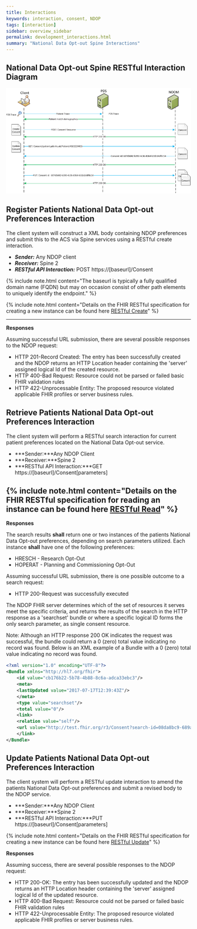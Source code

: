 ```yaml
---
title: Interactions
keywords: interaction, consent, NDOP
tags: [interaction]
sidebar: overview_sidebar
permalink: development_interactions.html
summary: "National Data Opt-out Spine Interactions"
---
```


## National Data Opt-out Spine RESTful Interaction Diagram ##

<img src="images/NDOPInteractions2.png">


## Register Patients National Data Opt-out Preferences Interaction ##

The client system will construct a XML body containing NDOP preferences and submit this to the ACS via Spine services using a RESTful create interaction.

- ***Sender:*** Any NDOP client
- ***Receiver:*** Spine 2
- ***RESTful API Interaction:*** POST https://[baseurl]/Consent

{% include note.html content="The baseurl is typically a fully qualified domain name (FQDN) but may on occasion consist of other path elements to uniquely identify the endpoint." %}

{% include note.html content="Details on the FHIR RESTful specification for creating a new instance can be found here [RESTful Create](https://www.hl7.org/fhir/http.html#create)" %}

---
**Responses**

Assuming successful URL submission, there are several possible responses to the NDOP request:

- HTTP 201-Record Created: The entry has been successfully created and the NDOP returns an HTTP Location header containing the 'server' assigned logical Id of the created resource.
- HTTP 400-Bad Request: Resource could not be parsed or failed basic FHIR validation rules
- HTTP 422-Unprocessable Entity: The proposed resource violated applicable FHIR profiles or server business rules.

## Retrieve Patients National Data Opt-out Preferences Interaction ##

The client system will perform a RESTful search interaction for current patient preferences located on the National Data Opt-out service.

- ***Sender:***Any NDOP Client
- ***Receiver:***Spine 2
- ***RESTful API Interaction:***GET https://[baseurl]/Consent[parameters] 


{% include note.html content="Details on the FHIR RESTful specification for reading an instance can be found here [RESTful Read](https://www.hl7.org/fhir/http.html#read)" %}
---
**Responses**

The search results **shall** return one or two instances of the patients National Data Opt-out preferences, depending on search parameters utilized. Each instance **shall** have one of the following preferences:

- HRESCH - Research Opt-Out
- HOPERAT - Planning and Commissioning Opt-Out

Assuming successful URL submission, there is one possible outcome to a search request:

- HTTP 200-Request was successfully executed

The NDOP FHIR server determines which of the set of resources it serves meet the specific criteria, and returns the results of the search in the HTTP response as a 'searchset' bundle or where a specific logical ID forms the only search parameter, as single consent resource.

Note: Although an HTTP response 200 OK indicates the request was successful, the bundle could return a 0 (zero) total value indicating no record was found. Below is an XML example of a Bundle with a 0 (zero) total value indicating no record was found. 

```xml
<?xml version="1.0" encoding="UTF-8"?>
<Bundle xmlns="http://hl7.org/fhir">
    <id value="cb176b22-5b78-4b88-8c6a-adca33ebc3"/>
    <meta>
    <lastUpdated value="2017-07-17T12:39:43Z"/>
    </meta>
    <type value="searchset"/>
    <total value="0"/>
    <link>
    <relation value="self"/>
    <url value="http://test.fhir.org/r3/Consent?search-id=08da8bc9-689a-40fc-b414-c63acf1056&amp;&amp;patient=https%3A//nww.spine.nhs.uk/4505577104&amp;category=NOOM&amp;_sort=_id"/>
    </link>
</Bundle>
```

## Update Patients National Data Opt-out Preferences Interaction ##

The client system will perform a RESTful update interaction to amend the patients National Data Opt-out preferences and submit a revised body to the NDOP service.

- ***Sender:***Any NDOP Client
- ***Receiver:***Spine 2
- ***RESTful API Interaction:***PUT https://[baseurl]/Consent[parameters] 

{% include note.html content="Details on the FHIR RESTful specification for creating a new instance can be found here [RESTful Update](https://www.hl7.org/fhir/http.html#update)" %}

**Responses**

Assuming success, there are several possible responses to the NDOP request:

- HTTP 200-OK: The entry has been successfully updated and the NDOP returns an HTTP Location header containing the 'server' assigned logical Id of the updated resource.
- HTTP 400-Bad Request: Resource could not be parsed or failed basic FHIR validation rules
- HTTP 422-Unprocessable Entity: The proposed resource violated applicable FHIR profiles or server business rules.

